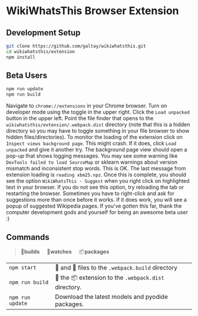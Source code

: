 # WikiWhatsThis Browser Extension

## Development Setup
```bash
git clone https://github.com/galtay/wikiwhatsthis.git
cd wikiwhatsthis/extension
npm install
```

## Beta Users
```bash
npm run update
npm run build
```

Navigate to `chrome://extensions` in your Chrome browser.
Turn on developer mode using the toggle in the upper right.
Click the `Load unpacked` button in the upper left. 
Point the file finder that opens to the `wikiwhatsthis/extension/.webpack.dist` directory (note that this is a hidden directory so you may have to toggle something in your file browser to show hidden files/directories).
To monitor the loading of the extension click on `Inspect views background page`.
This might crash. If it does, click `Load unpacked` and give it another try.
The background page view should open a pop-up that shows logging messages. 
You may see some warning like `DevTools failed to load SourceMap` or sklearn warnings about version mismatch and inconsistent stop words. This is OK. 
The last message from extension loading is `reading xbm25.npz`.
Once this is complete, you should see the option `WikiWhatsThis - Suggest` when you right click on highlighted text in your browser. If you do not see this option, try reloading the tab or restarting the browser. 
Sometimes you have to right-click and ask for suggestions more than once before it works. 
If it does work, you will see a popup of suggested Wikipedia pages. 
If you've gotten this far, thank the computer development gods and yourself for being an awesome beta user :) 



## Commands
> 🔨<b>builds</b>&nbsp;&nbsp;&nbsp;&nbsp;
> 👀<b>watches</b>&nbsp;&nbsp;&nbsp;&nbsp;
> 📦<b>packages</b>&nbsp;&nbsp;&nbsp;&nbsp;

|                  |                                                     |
| :--------------- | :-------------------------------------------------- |
| `npm start`      | 🔨 and 👀 files to the `.webpack.build` directory     |
| `npm run build`  | 🔨 the 📦 extension to the `.webpack.dist` directory. |
| `npm run update` | Download the latest models and pyodide packages.    |
